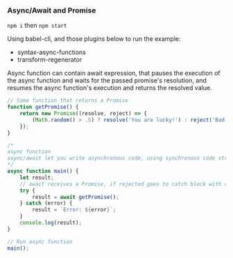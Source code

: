 ### Async/Await and Promise

`npm i` then `npm start`

Using babel-cli, and those plugins below to run the example:
- syntax-async-functions
- transform-regenerator

Async function can contain await expression, that pauses the execution of the async function and waits for the passed promise's resolution, and resumes the async function's execution and returns the resolved value.

```js
// Some function that returns a Promise
function getPromise() {
	return new Promise((resolve, reject) => {
		(Math.random() > .5) ? resolve('You are lucky!') : reject('Bad Luck :(');
	});
}

/*
async function
async/await let you write asynchronous code, using synchronous code structure
*/
async function main() {
    let result;
    // await receives a Promise, if rejected goes to catch block with respective error
    try {
        result = await getPromise();
    } catch (error) {
        result = `Error: ${error}`;
    }
    console.log(result);
}

// Run async function
main();
```
